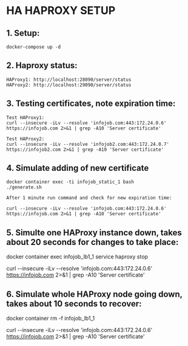 # HA HAPROXY SETUP

## 1. Setup:
```shell
docker-compose up -d
```

## 2. Haproxy status:
```shell
HAProxy1: http://localhost:28090/server/status
HAProxy2: http://localhost:29090/server/status
```

## 3. Testing certificates, note expiration time:
```shell
Test HAProxy1:
curl --insecure -iLv --resolve 'infojob.com:443:172.24.0.6' https://infojob.com 2>&1 | grep -A10 'Server certificate'

Test HAProxy2:
curl --insecure -iLv --resolve 'infojob2.com:443:172.24.0.7' https://infojob2.com 2>&1 | grep -A10 'Server certificate'
```

## 4. Simulate adding of new certificate
```shell
docker container exec -ti infojob_static_1 bash
./generate.sh

After 1 minute run command and check for new expiration time:

curl --insecure -iLv --resolve 'infojob.com:443:172.24.0.6' https://infojob.com 2>&1 | grep -A10 'Server certificate'
```
## 5. Simulte one HAProxy instance down, takes about 20 seconds for changes to take place:
docker container exec infojob_lb1_1 service haproxy stop

curl --insecure -iLv --resolve 'infojob.com:443:172.24.0.6' https://infojob.com 2>&1 | grep -A10 'Server certificate'

## 6. Simulate whole HAProxy node going down, takes about 10 seconds to recover:
docker container rm -f infojob_lb1_1

curl --insecure -iLv --resolve 'infojob.com:443:172.24.0.6' https://infojob.com 2>&1 | grep -A10 'Server certificate'

